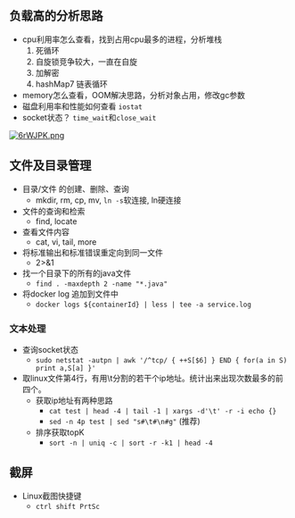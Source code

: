 ## 负载高的分析思路

- cpu利用率怎么查看，找到占用cpu最多的进程，分析堆栈
    1. 死循环
    2. 自旋锁竞争较大，一直在自旋
    3. 加解密
    4. hashMap7 链表循环
- memory怎么查看，OOM解决思路，分析对象占用，修改gc参数
- 磁盘利用率和性能如何查看 `iostat`
- socket状态？ `time_wait`和`close_wait`

[![6rWJPK.png](https://s3.ax1x.com/2021/03/16/6rWJPK.png)](https://imgtu.com/i/6rWJPK)


## 文件及目录管理

- 目录/文件 的创建、删除、查询
    * mkdir, rm, cp, mv, `ln -s`软连接, ln硬连接
- 文件的查询和检索
    * find, locate
- 查看文件内容
    * cat, vi, tail, more
- 将标准输出和标准错误重定向到同一文件
    * 2>&1
- 找一个目录下的所有的java文件 
    * `find . -maxdepth 2 -name "*.java"`
- 将docker log 追加到文件中 
    * `docker logs ${containerId} | less | tee -a service.log`

### 文本处理

- 查询socket状态 
    * `sudo netstat -autpn | awk '/^tcp/ { ++S[$6] } END { for(a in S) print a,S[a] }'`
- 取linux文件第4行，有用\t分割的若干个ip地址。统计出来出现次数最多的前四个。
    * 获取ip地址有两种思路
        * `cat test | head -4 | tail -1 | xargs -d'\t' -r -i echo {}`
        * `sed -n 4p test | sed "s#\t#\n#g"` (推荐)
    * 排序获取topK
        * `sort -n | uniq -c | sort -r -k1 | head -4`

## 截屏

- Linux截图快捷键
    * `ctrl shift PrtSc`